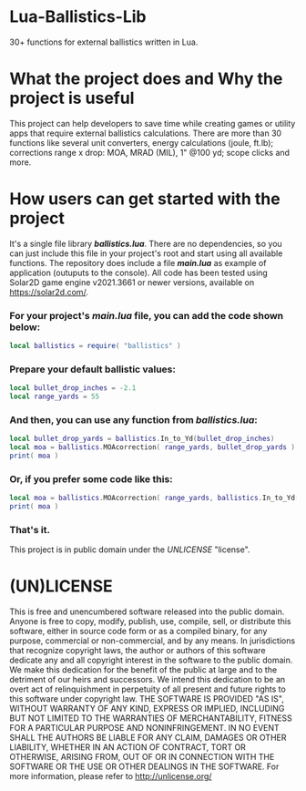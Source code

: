 # Lua-Ballistics-Lib
30+ functions for external ballistics written in Lua.

# What the project does and Why the project is useful
This project can help developers to save time while creating games or utility apps that require external ballistics calculations. There are more than 30 functions like several unit converters, energy calculations (joule, ft.lb); corrections range x drop: MOA, MRAD (MIL), 1" @100 yd; scope clicks and more.

# How users can get started with the project
It's a single file library ***ballistics.lua***. There are no dependencies, so you can just include this file in your project's root and start using all available functions. The repository does include a file ***main.lua*** as example of application (outuputs to the console). All code has been tested using Solar2D game engine v2021.3661 or newer versions, available on https://solar2d.com/.

### For your project's *main.lua* file, you can add the code shown below:
```lua
local ballistics = require( "ballistics" )
```
### Prepare your default ballistic values:
```lua
local bullet_drop_inches = -2.1
local range_yards = 55
```
### And then, you can use any function from *ballistics.lua*:
```lua
local bullet_drop_yards = ballistics.In_to_Yd(bullet_drop_inches)
local moa = ballistics.MOAcorrection( range_yards, bullet_drop_yards )
print( moa )
```
### Or, if you prefer some code like this:
```lua
local moa = ballistics.MOAcorrection( range_yards, ballistics.In_to_Yd( bullet_drop_inches ) )
print( moa )
```
### That's it.
This project is in public domain under the *UNLICENSE* "license".

# (UN)LICENSE
This is free and unencumbered software released into the public domain.
Anyone is free to copy, modify, publish, use, compile, sell, or
distribute this software, either in source code form or as a compiled
binary, for any purpose, commercial or non-commercial, and by any
means.
In jurisdictions that recognize copyright laws, the author or authors
of this software dedicate any and all copyright interest in the
software to the public domain. We make this dedication for the benefit
of the public at large and to the detriment of our heirs and
successors. We intend this dedication to be an overt act of
relinquishment in perpetuity of all present and future rights to this
software under copyright law.
THE SOFTWARE IS PROVIDED "AS IS", WITHOUT WARRANTY OF ANY KIND,
EXPRESS OR IMPLIED, INCLUDING BUT NOT LIMITED TO THE WARRANTIES OF
MERCHANTABILITY, FITNESS FOR A PARTICULAR PURPOSE AND NONINFRINGEMENT.
IN NO EVENT SHALL THE AUTHORS BE LIABLE FOR ANY CLAIM, DAMAGES OR
OTHER LIABILITY, WHETHER IN AN ACTION OF CONTRACT, TORT OR OTHERWISE,
ARISING FROM, OUT OF OR IN CONNECTION WITH THE SOFTWARE OR THE USE OR
OTHER DEALINGS IN THE SOFTWARE.
For more information, please refer to <http://unlicense.org/>
